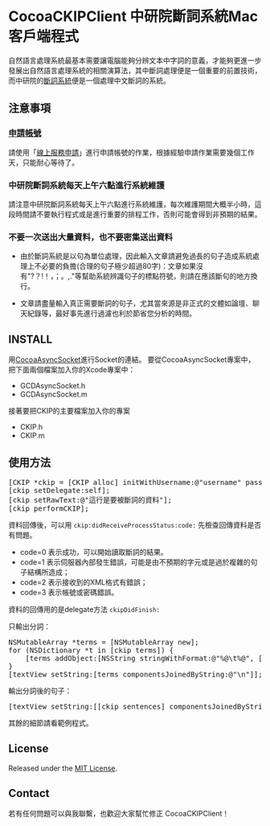 
# CocoaCKIPClient 中研院斷詞系統Mac客戶端程式

自然語言處理系統最基本需要讓電腦能夠分辨文本中字詞的意義，才能夠更進一步發展出自然語言處理系統的相關演算法，其中斷詞處理便是一個重要的前置技術，而中研院的[斷詞系統](http://ckipsvr.iis.sinica.edu.tw/)便是一個處理中文斷詞的系統。

## 注意事項

### [申請帳號](http://ckipsvr.iis.sinica.edu.tw/)

請使用「[線上服務申請](http://ckipsvr.iis.sinica.edu.tw/webservice.htm)」進行申請帳號的作業，根據經驗申請作業需要幾個工作天，只能耐心等待了。

### 中研院斷詞系統每天上午六點進行系統維護

請注意中研院斷詞系統每天上午六點進行系統維護，每次維護期間大概半小時，這段時間請不要執行程式或是進行重要的排程工作，否則可能會得到非預期的結果。

### 不要一次送出大量資料，也不要密集送出資料

- 由於斷詞系統是以句為單位處理，因此輸入文章請避免過長的句子造成系統處理上不必要的負擔(合理的句子極少超過80字)：文章如果沒有"?？!！，；。,."等幫助系統辨識句子的標點符號，則請在應該斷句的地方換行。

- 文章請盡量輸入真正需要斷詞的句子，尤其當來源是非正式的文體如論壇、聊天紀錄等，最好事先進行過濾也利於節省您分析的時間。

## INSTALL

用[CocoaAsyncSocket](https://github.com/robbiehanson/CocoaAsyncSocket)進行Socket的連結。
要從CocoaAsyncSocket專案中，把下面兩個檔案加入你的Xcode專案中：
- GCDAsyncSocket.h
- GCDAsyncSocket.m

接著要把CKIP的主要檔案加入你的專案
- CKIP.h
- CKIP.m

## 使用方法

<pre>
[CKIP *ckip = [CKIP alloc] initWithUsername:@"username" password:@"password"];
[ckip setDelegate:self];
[ckip setRawText:@"這行是要被斷詞的資料"];
[ckip performCKIP];
</pre>

資料回傳後，可以用 `ckip:didReceiveProcessStatus:code:` 先檢查回傳資料是否有問題。
- code=0 表示成功，可以開始讀取斷詞的結果。
- code=1 表示伺服器內部發生錯誤，可能是由不預期的字元或是過於複雜的句子結構所造成；
- code=2 表示接收到的XML格式有錯誤；
- code=3 表示帳號或密碼錯誤。

資料的回傳用的是delegate方法 `ckipDidFinish:`

只輸出分詞：
<pre>
NSMutableArray *terms = [NSMutableArray new];
for (NSDictionary *t in [ckip terms]) {
    [terms addObject:[NSString stringWithFormat:@"%@\t%@", [t objectForKey:@"term"], [t objectForKey:@"tag"]]];
}
[textView setString:[terms componentsJoinedByString:@"\n"]];
</pre>

輸出分詞後的句子：
<pre>
[textView setString:[[ckip sentences] componentsJoinedByString:@"\n"]];
</pre>

其餘的細節請看範例程式。

## License

Released under the [MIT License](http://opensource.org/licenses/MIT).


## Contact

若有任何問題可以與我聯繫，也歡迎大家幫忙修正 CocoaCKIPClient！